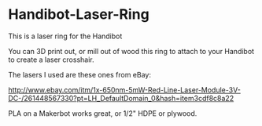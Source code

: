 Handibot-Laser-Ring
===================

This is a laser ring for the Handibot

You can 3D print out, or mill out of wood this ring to attach to your Handibot to create a laser crosshair.

The lasers I used are these ones from eBay:

http://www.ebay.com/itm/1x-650nm-5mW-Red-Line-Laser-Module-3V-DC-/261448567330?pt=LH_DefaultDomain_0&hash=item3cdf8c8a22

PLA on a Makerbot works great, or 1/2" HDPE or plywood.

